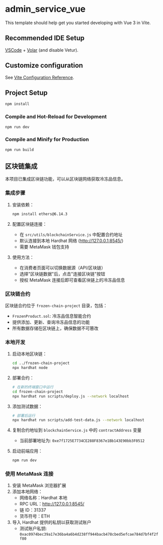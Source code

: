 # admin_service_vue

This template should help get you started developing with Vue 3 in Vite.

## Recommended IDE Setup

[VSCode](https://code.visualstudio.com/) + [Volar](https://marketplace.visualstudio.com/items?itemName=Vue.volar) (and disable Vetur).

## Customize configuration

See [Vite Configuration Reference](https://vite.dev/config/).

## Project Setup

```sh
npm install
```

### Compile and Hot-Reload for Development

```sh
npm run dev
```

### Compile and Minify for Production

```sh
npm run build
```

## 区块链集成

本项目已集成区块链功能，可以从区块链网络获取冷冻品信息。

### 集成步骤

1. 安装依赖：

   ```bash
   npm install ethers@6.14.3
   ```

2. 配置区块链连接：

   - 在 `src/utils/blockchainService.js` 中配置合约地址
   - 默认连接到本地 Hardhat 网络 (http://127.0.0.1:8545/)
   - 需要 MetaMask 钱包支持

3. 使用方法：
   - 在消费者页面可以切换数据源（API/区块链）
   - 选择"区块链数据"后，点击"连接区块链"按钮
   - 授权 MetaMask 连接后即可查看区块链上的冷冻品信息

### 区块链合约

区块链合约位于 `frozen-chain-project` 目录，包括：

- `FrozenProduct.sol`: 冷冻品信息智能合约
- 提供添加、更新、查询冷冻品信息的功能
- 所有数据存储在区块链上，确保数据不可篡改

### 本地开发

1. 启动本地区块链：

   ```bash
   cd ../frozen-chain-project
   npx hardhat node
   ```

2. 部署合约：

   ```bash
   # 在新的终端窗口中运行
   cd frozen-chain-project
   npx hardhat run scripts/deploy.js --network localhost
   ```

3. 添加测试数据：

   ```bash
   # 部署后运行
   npx hardhat run scripts/add-test-data.js --network localhost
   ```

4. 复制合约地址到 `blockchainService.js` 中的 `contractAddress` 变量

   - 当前部署地址为: `0xe7f1725E7734CE288F8367e1Bb143E90bb3F0512`

5. 启动前端应用：
   ```bash
   npm run dev
   ```

### 使用 MetaMask 连接

1. 安装 MetaMask 浏览器扩展
2. 添加本地网络：
   - 网络名称：Hardhat 本地
   - RPC URL：http://127.0.0.1:8545/
   - 链 ID：31337
   - 货币符号：ETH
3. 导入 Hardhat 提供的私钥以获取测试账户
   - 测试账户私钥: `0xac0974bec39a17e36ba4a6b4d238ff944bacb478cbed5efcae784d7bf4f2ff80`
